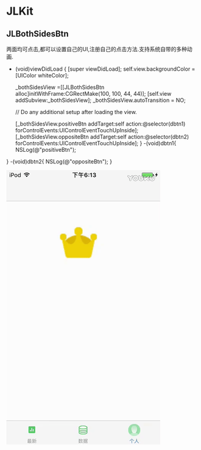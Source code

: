# JLKit
## JLBothSidesBtn
两面均可点击,都可以设置自己的UI,注册自己的点击方法.支持系统自带的多种动画.

  - (void)viewDidLoad {
    [super viewDidLoad];
    self.view.backgroundColor = [UIColor whiteColor];
    
    _bothSidesView  =[[JLBothSidesBtn alloc]initWithFrame:CGRectMake(100, 100, 44, 44)];
    [self.view addSubview:_bothSidesView];
    _bothSidesView.autoTransition = NO;
    
    // Do any additional setup after loading the view.
    
    [_bothSidesView.positiveBtn addTarget:self action:@selector(dbtn1) forControlEvents:UIControlEventTouchUpInside];
    [_bothSidesView.oppositeBtn addTarget:self action:@selector(dbtn2) forControlEvents:UIControlEventTouchUpInside];
  }
  -(void)dbtn1{
    NSLog(@"positiveBtn");
    
  }
  -(void)dbtn2{
    NSLog(@"oppositeBtn");
  }
  
![image](https://github.com/jianlong108/JLKit/blob/master/JLKitDemo/JLKitDemo/ezgif.com-video-to-gif.gif)


